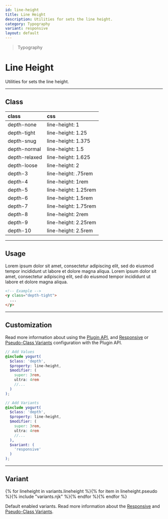 ```yaml
---
id: line-height
title: Line Height
description: Utilities for sets the line height.
category: Typography
variant: responsive
layout: default
---
```


> Typography

# Line Height

Utilities for sets the line height.

---

## Class

| <span class="px-3 py-1 text-white (dark)text-charcoal-100 bg-charcoal-100 (dark)bg-gray-600 rounded-full">class</span> | <span class="px-3 py-1 text-white (dark)text-charcoal-100 bg-charcoal-100 (dark)bg-gray-600 rounded-full">css</span> |
|:--|:--|
| depth-none | line-height: 1 |
| depth-tight | line-height: 1.25 |
| depth-snug | line-height: 1.375 |
| depth-normal | line-height: 1.5 |
| depth-relaxed | line-height: 1.625 |
| depth-loose | line-height: 2 |
| depth-3 | line-height: .75rem |
| depth-4 | line-height: 1rem |
| depth-5 | line-height: 1.25rem |
| depth-6 | line-height: 1.5rem |
| depth-7 | line-height: 1.75rem |
| depth-8 | line-height: 2rem |
| depth-9 | line-height: 2.25rem |
| depth-10 | line-height: 2.5rem |

---

## Usage

<y class="my-2 mx-auto max-w-md">
  <y class="flex">
    <y class="depth-tight mx-2 p-4 bg-gray-300">
      Lorem ipsum dolor sit amet, consectetur adipiscing elit, sed do eiusmod tempor incididunt ut labore et dolore magna aliqua.
    </y>
    <y class="depth-loose mx-2 p-4 bg-gray-300">
      Lorem ipsum dolor sit amet, consectetur adipiscing elit, sed do eiusmod tempor incididunt ut labore et dolore magna aliqua.
    </y>
  </y>
</y>

```html
<!-- Example -->
<y class="depth-tight">
  ...
</y>
```

---

## Customization

Read more information about using the [Plugin API](/plugin-api/), and  [Responsive](/responsive) or [Pseudo-Class Variants](/pseudo-class-variants/) configuration with the Plugin API.

```scss
// Add Values
@include yogurt(
  $class: 'depth',
  $property: line-height,
  $modifier: (
    super: 3rem,
    ultra: 4rem
    //...
  )
);

// Add Variants
@include yogurt(
  $class: 'depth',
  $property: line-height,
  $modifier: (
    super: 3rem,
    ultra: 4rem
    //...
  ),
  $variant: (
    'responsive'
  )
);
```

---

## Variant

<y class="flex flex-gap-2 flex-wrap justify-start items-center">{% for lineheight in variants.lineheight %}{% for item in lineheight.pseudo %}{% include "variants.njk" %}{% endfor %}{% endfor %}</y>

Default enabled variants. Read more information about the [Responsive](/responsive) and [Pseudo-Class Variants](/pseudo-class-variants/).